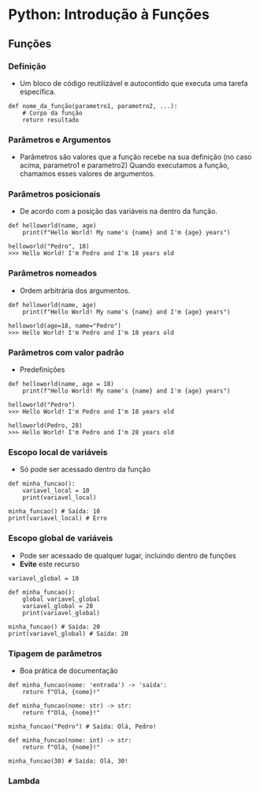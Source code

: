 # Python: Introdução à Funções

## Funções

### Definição
- Um bloco de código reutilizável e autocontido que executa uma tarefa específica. 
````
def nome_da_função(parametro1, parametro2, ...):
    # Corpo da função
    return resultado
````

### Parâmetros e Argumentos
- Parâmetros são valores que a função recebe na sua definição (no caso acima, parametro1 e parametro2)
Quando executamos a função, chamamos esses valores de argumentos.

### Parâmetros posicionais
- De acordo com a posição das variáveis na dentro da função.
````
def helloworld(name, age)
    print(f"Hello World! My name's {name} and I'm {age} years")

helloworld("Pedro", 18)
>>> Hello World! I'm Pedro and I'm 18 years old
````

### Parâmetros nomeados
- Ordem arbitrária dos argumentos.
````
def helloworld(name, age)
    print(f"Hello World! My name's {name} and I'm {age} years")

helloworld(age=18, name="Pedro")
>>> Hello World! I'm Pedro and I'm 18 years old
````

### Parâmetros com valor padrão
- Predefinições
````
def helloworld(name, age = 18)
    print(f"Hello World! My name's {name} and I'm {age} years")

helloworld("Pedro")
>>> Hello World! I'm Pedro and I'm 18 years old

helloworld(Pedro, 28)
>>> Hello World! I'm Pedro and I'm 28 years old
````

### Escopo local de variáveis
- Só pode ser acessado dentro da função
````
def minha_funcao():
    variavel_local = 10
    print(variavel_local)

minha_funcao() # Saída: 10
print(variavel_local) # Erro
````

### Escopo global de variáveis
- Pode ser acessado de qualquer lugar, incluindo dentro de funções
- **Evite** este recurso
````
variavel_global = 10

def minha_funcao():
    global variavel_global
    variavel_global = 20
    print(variavel_global)

minha_funcao() # Saída: 20
print(variavel_global) # Saída: 20
````

### Tipagem de parâmetros
- Boa prática de documentação
````
def minha_funcao(nome: 'entrada') -> 'saída':
    return f"Olá, {nome}!"
````
````
def minha_funcao(nome: str) -> str:
    return f"Olá, {nome}!"

minha_funcao("Pedro") # Saída: Olá, Pedro!
````
````
def minha_funcao(nome: int) -> str:
    return f"Olá, {nome}!"

minha_funcao(30) # Saída: Olá, 30!
````

### Lambda
